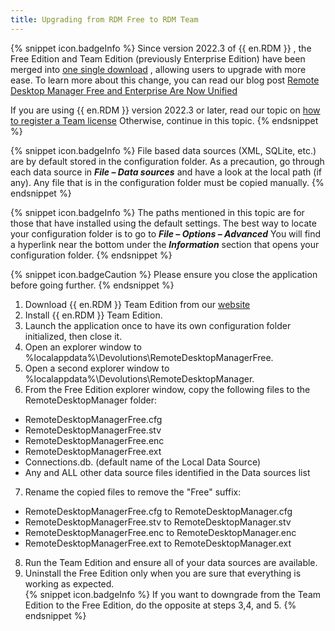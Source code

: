 ```yaml
---
title: Upgrading from RDM Free to RDM Team
---
```

{% snippet icon.badgeInfo %}
Since version 2022.3 of {{ en.RDM }} , the Free Edition and Team Edition (previously Enterprise Edition) have been merged into [one single download](https://devolutions.net/remote-desktop-manager) , allowing users to upgrade with more ease. To learn more about this change, you can read our blog post [Remote Desktop Manager Free and Enterprise Are Now Unified](https://blog.devolutions.net/2022/10/news-remote-desktop-manager-is-changing-for-the-better/)  

If you are using {{ en.RDM }} version 2022.3 or later, read our topic on [how to register a Team license](https://help.remotedesktopmanager.com/installation_registration_enterpriseedition.html) Otherwise, continue in this topic.
{% endsnippet %}

{% snippet icon.badgeInfo %}
File based data sources (XML, SQLite, etc.) are by default stored in the configuration folder. As a precaution, go through each data source in ***File – Data sources*** and have a look at the local path (if any). Any file that is in the configuration folder must be copied manually.
{% endsnippet %}

{% snippet icon.badgeInfo %}
The paths mentioned in this topic are for those that have installed using the default settings. The best way to locate your configuration folder is to go to ***File – Options – Advanced*** You will find a hyperlink near the bottom under the ***Information*** section that opens your configuration folder.
{% endsnippet %}

{% snippet icon.badgeCaution %}
Please ensure you close the application before going further.
{% endsnippet %}

1. Download {{ en.RDM }} Team Edition from our [website](https://devolutions.net/remote-desktop-manager/home/download)
1. Install {{ en.RDM }} Team Edition.
1. Launch the application once to have its own configuration folder initialized, then close it.
1. Open an explorer window to %localappdata%\Devolutions\RemoteDesktopManagerFree.
1. Open a second explorer window to %localappdata%\Devolutions\RemoteDesktopManager.
1. From the Free Edition explorer window, copy the following files to the RemoteDesktopManager folder:  

* RemoteDesktopManagerFree.cfg  
* RemoteDesktopManagerFree.stv  
* RemoteDesktopManagerFree.enc  
* RemoteDesktopManagerFree.ext  
* Connections.db. (default name of the Local Data Source)  
* Any and ALL other data source files identified in the Data sources list  

7. Rename the copied files to remove the &quot;Free&quot; suffix:  

* RemoteDesktopManagerFree.cfg to RemoteDesktopManager.cfg  
* RemoteDesktopManagerFree.stv to RemoteDesktopManager.stv  
* RemoteDesktopManagerFree.enc to RemoteDesktopManager.enc  
* RemoteDesktopManagerFree.ext to RemoteDesktopManager.ext  

8. Run the Team Edition and ensure all of your data sources are available.
1. Uninstall the Free Edition only when you are sure that everything is working as expected.  
{% snippet icon.badgeInfo %}
If you want to downgrade from the Team Edition to the Free Edition, do the opposite at steps 3,4, and 5.
{% endsnippet %}
